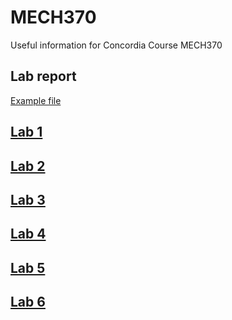 # MECH370
Useful information for Concordia Course MECH370

## Lab report
[Example file](documents/report_example.pdf) 

## [Lab 1](lab1.md)
## [Lab 2](lab2.md)
## [Lab 3](lab3.md)
## [Lab 4](lab4.md)
## [Lab 5](lab5.md)
## [Lab 6](lab6.md)
